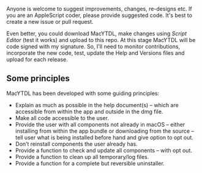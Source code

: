 Anyone is welcome to suggest improvements, changes, re-designs etc.  If you are an AppleScript coder, please provide suggested code.  It's best to create a new issue or pull request.

Even better, you could download MacYTDL, make changes using *Script Editor* (test it works) and upload to this repo. At this stage MacYTDL will be code signed with my signature.  So, I'll need to monitor contributions, incorporate the new code, test, update the Help and Versions files and upload for each release.

## Some principles

MacYTDL has been developed with some guiding principles:

* Explain as much as possible in the help document(s) – which are accessible from within the app and outside in the dmg file.
* Make all code accessible to the user.
* Provide the user with all components not already in macOS – either installing from within the app bundle or downloading from the source – tell user what is being installed before hand and give option to opt out.
* Don’t reinstall components the user already has.
* Provide a function to check and update all components – with opt out.
* Provide a function to clean up all temporary/log files.
* Provide a function for a complete but reversible uninstaller.
